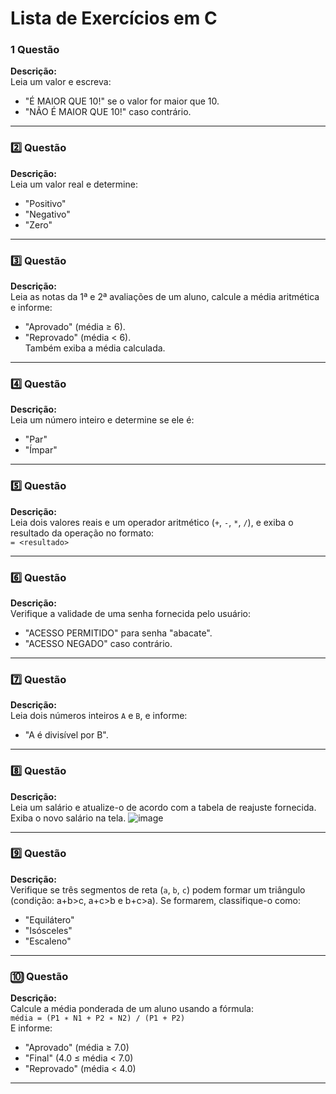 #  Lista de Exercícios em C

### **1️ Questão**
**Descrição:**  
Leia um valor e escreva:  
- "É MAIOR QUE 10!" se o valor for maior que 10.  
- "NÃO É MAIOR QUE 10!" caso contrário.  
---

### **2️⃣ Questão**
**Descrição:**  
Leia um valor real e determine:  
- "Positivo"  
- "Negativo"  
- "Zero"  
---

### **3️⃣ Questão**
**Descrição:**  
Leia as notas da 1ª e 2ª avaliações de um aluno, calcule a média aritmética e informe:  
- "Aprovado" (média ≥ 6).  
- "Reprovado" (média < 6).  
Também exiba a média calculada.  
---

### **4️⃣ Questão**
**Descrição:**  
Leia um número inteiro e determine se ele é:  
- "Par"  
- "Ímpar"  

---

### **5️⃣ Questão**
**Descrição:**  
Leia dois valores reais e um operador aritmético (`+`, `-`, `*`, `/`), e exiba o resultado da operação no formato:  
`= <resultado>`  

---

### **6️⃣ Questão**
**Descrição:**  
Verifique a validade de uma senha fornecida pelo usuário:  
- "ACESSO PERMITIDO" para senha "abacate".  
- "ACESSO NEGADO" caso contrário.  

---

### **7️⃣ Questão**
**Descrição:**  
Leia dois números inteiros `A` e `B`, e informe:  
- "A é divisível por B".  

---

### **8️⃣ Questão**
**Descrição:**  
Leia um salário e atualize-o de acordo com a tabela de reajuste fornecida. Exiba o novo salário na tela. 
![image](https://github.com/user-attachments/assets/bd01a0d6-60e1-47c1-9c81-69dbb1658ad7)


---

### **9️⃣ Questão**
**Descrição:**  
Verifique se três segmentos de reta (`a`, `b`, `c`) podem formar um triângulo (condição: a+b>c, a+c>b e b+c>a). Se formarem, classifique-o como:  
- "Equilátero"  
- "Isósceles"  
- "Escaleno"  

---

### **🔟 Questão**
**Descrição:**  
Calcule a média ponderada de um aluno usando a fórmula:  
`média = (P1 ∗ N1 + P2 ∗ N2) / (P1 + P2)`  
E informe:  
- "Aprovado" (média ≥ 7.0)  
- "Final" (4.0 ≤ média < 7.0)  
- "Reprovado" (média < 4.0)  

---

